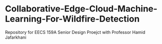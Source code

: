 # Collaborative-Edge-Cloud-Machine-Learning-For-Wildfire-Detection
Repository for EECS 159A Senior Design Proejct with Professor Hamid Jafarkhani
